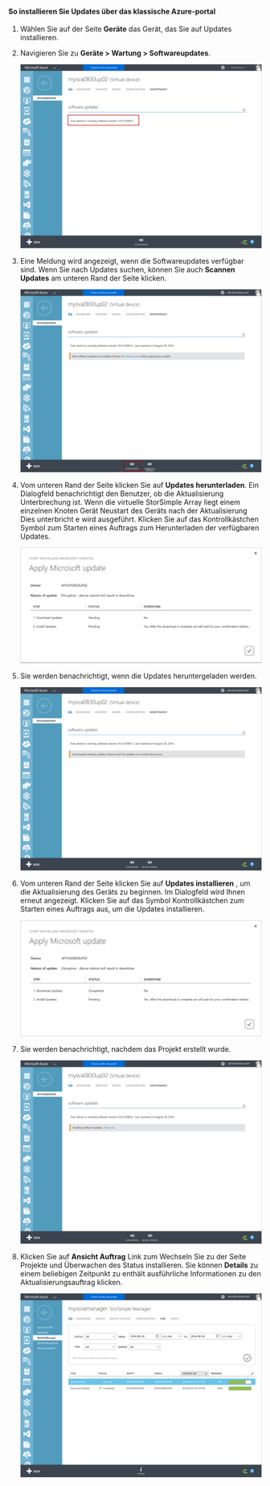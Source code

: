 <!--author=alkohli last changed: 09/02/16 -->

#### <a name="to-install-updates-via-the-azure-classic-portal"></a>So installieren Sie Updates über das klassische Azure-portal

1. Wählen Sie auf der Seite **Geräte** das Gerät, das Sie auf Updates installieren.

2. Navigieren Sie zu **Geräte > Wartung > Softwareupdates**.

    ![Aktualisieren des Geräts](../includes/media/storsimple-ova-install-update-via-portal/azupdate1m.png)  

3. Eine Meldung wird angezeigt, wenn die Softwareupdates verfügbar sind. Wenn Sie nach Updates suchen, können Sie auch **Scannen Updates** am unteren Rand der Seite klicken.

    ![Aktualisieren des Geräts](../includes/media/storsimple-ova-install-update-via-portal/azupdate2m.png)

4. Vom unteren Rand der Seite klicken Sie auf **Updates herunterladen**. Ein Dialogfeld benachrichtigt den Benutzer, ob die Aktualisierung Unterbrechung ist. Wenn die virtuelle StorSimple Array liegt einem einzelnen Knoten Gerät Neustart des Geräts nach der Aktualisierung Dies unterbricht e wird ausgeführt. Klicken Sie auf das Kontrollkästchen Symbol zum Starten eines Auftrags zum Herunterladen der verfügbaren Updates. 

    ![Aktualisieren des Geräts](../includes/media/storsimple-ova-install-update-via-portal/azupdate3m.png)

5. Sie werden benachrichtigt, wenn die Updates heruntergeladen werden. 

    ![Aktualisieren des Geräts](../includes/media/storsimple-ova-install-update-via-portal/azupdate6m.png)

6. Vom unteren Rand der Seite klicken Sie auf **Updates installieren** , um die Aktualisierung des Geräts zu beginnen. Im Dialogfeld wird Ihnen erneut angezeigt. Klicken Sie auf das Symbol Kontrollkästchen zum Starten eines Auftrags aus, um die Updates installieren. 

    ![Updategerät](../includes/media/storsimple-ova-install-update-via-portal/azupdate7m.png) 

7. Sie werden benachrichtigt, nachdem das Projekt erstellt wurde. 

    ![Updategerät](../includes/media/storsimple-ova-install-update-via-portal/azupdate8m.png)

8. Klicken Sie auf **Ansicht Auftrag** Link zum Wechseln Sie zu der Seite Projekte und Überwachen des Status installieren. Sie können **Details** zu einem beliebigen Zeitpunkt zu enthält ausführliche Informationen zu den Aktualisierungsauftrag klicken. 

    ![Aktualisieren des Geräts](../includes/media/storsimple-ova-install-update-via-portal/azupdate9m.png)